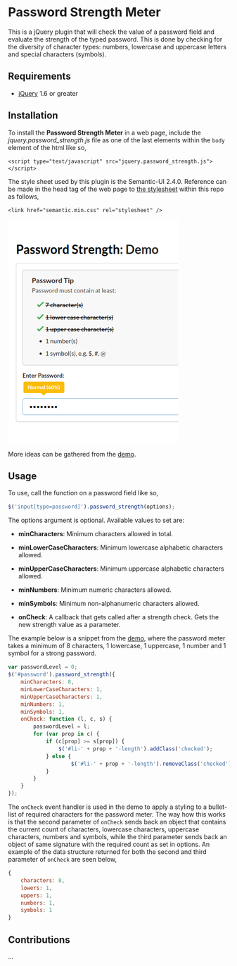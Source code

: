 # Password Strength Meter

This is a jQuery plugin that will check the value of a password field and evaluate the strength of the typed password. This is done by checking for the diversity of character types: numbers, lowercase and uppercase letters and special characters (symbols).

## Requirements

 - [jQuery](https://jquery.com/) 1.6 or greater

## Installation

To install the **Password Strength Meter** in a web page, include the _jquery.password_strength.js_ file as one of the last elements within the `body` element of the html like so,

```
<script type="text/javascript" src="jquery.password_strength.js"></script>
```

The style sheet used by this plugin is the Semantic-UI 2.4.0. Reference can be made in the head tag of the web page to [the stylesheet](semantic.min.css) within this repo as follows,

```
<link href="semantic.min.css" rel="stylesheet" />
```
[![Password Stregnth Meter Demonstration](./.attachments/password-strength-meter-demo.png)](demo.html)

More ideas can be gathered from the [demo](demo.html).

## Usage

To use, call the function on a password field like so,

```js
$('input[type=password]').password_strength(options);
```

The options argument is optional. Available values to set are:

* __minCharacters__: Minimum characters allowed in total.

* __minLowerCaseCharacters__: Minimum lowercase alphabetic characters allowed.

* __minUpperCaseCharacters__: Minimum uppercase alphabetic characters allowed.

* __minNumbers__: Minimum numeric characters allowed.

* __minSymbols__: Minimum non-alphanumeric characters allowed.

* __onCheck__: A callback that gets called after a strength check. Gets the new strength value as a parameter.

The example below is a snippet from the [demo](demo.html), where the password meter takes a minimum of 8 characters, 1 lowercase, 1 uppercase, 1 number and 1 symbol for a strong password.

```js
var passwordLevel = 0;
$('#password').password_strength({
    minCharacters: 8,
    minLowerCaseCharacters: 1,
    minUpperCaseCharacters: 1,
    minNumbers: 1,
    minSymbols: 1,
    onCheck: function (l, c, s) {
        passwordLevel = l;
        for (var prop in c) {
            if (c[prop] >= s[prop]) {
                $('#li-' + prop + '-length').addClass('checked');
            } else {
                    $('#li-' + prop + '-length').removeClass('checked');
            }
        }
	}
});
```

The `onCheck` event handler is used in the demo to apply a styling to a bullet-list of required characters for the password meter. The way how this works is that the second parameter of `onCheck` sends back an object that contains the current count of characters, lowercase characters, uppercase characters, numbers and symbols, while the third parameter sends back an object of same signature with the required count as set in options. An example of the data structure returned for both the second and third parameter of `onCheck` are seen below,

```js
{
    characters: 8,
    lowers: 1,
    uppers: 1,
    numbers: 1,
    symbols: 1
}
```

## Contributions

...